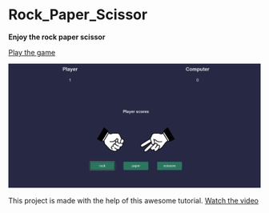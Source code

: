 # Rock_Paper_Scissor

**Enjoy the rock paper scissor**

[Play the game](https://kaushal-dhungel.github.io/Rock_Paper_Scissor/)


![Thumbnail](https://github.com/Kaushal-Dhungel/Rock_Paper_Scissor/blob/master/rcp.png)

This project is made with the help of this awesome tutorial.
[Watch the video](https://www.youtube.com/watch?v=qWPtKtYEsN4&list=PLDyQo7g0_nsX8_gZAB8KD1lL4j4halQBJ&index=10)
